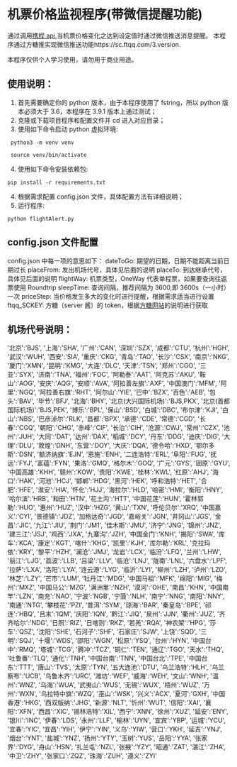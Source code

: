 # 机票价格监视程序(带微信提醒功能)

通过调用[携程 api](https://github.com/liangen1/-xiechengjipiao_aip),当机票价格变化之达到设定值时通过微信推送消息提醒。
本程序通过方糖推实现微信推送功能https://sc.ftqq.com/3.version.

本程序仅供个人学习使用，请勿用于商业用途。

## 使用说明：

1. 首先需要确定你的 python 版本，由于本程序使用了 fstring，所以 python 版本必须大于 3.6，本程序在 3.9.1 版本上通过测试；
2. 克隆或下载项目程序和配置文件并 cd 进入对应目录；
3. 使用如下命令启动 python 虚拟环境:

```
 python3 -m venv venv

 source venv/bin/activate
```

4. 使用如下命令安装依赖包:

```
pip install -r requirements.txt
```

4. 根据需求配置 config.json 文件，具体配置方法有详细说明；
5. 运行程序:

```
python flightAlert.py
```

## config.json 文件配置

config.json 中每一项的意思如下：
dateToGo: 期望的日期，日期不能距离当前日期过长
placeFrom: 发出机场代号，具体见后面的说明
placeTo: 到达继承代号，具体见后面的说明
flightWay: 机票类型，OneWay 代表单程票，如果要查询往返票使用 Roundtrip
sleepTime: 查询间隔，推荐间隔为 3600,即 3600s（一小时）一次
priceStep: 当价格发生多大的变化时进行提醒，根据需求适当进行设置
ftqq_SCKEY: 方糖（server 酱）的 token，根据[方糖网站](https://sc.ftqq.com/3.version)的说明进行获取

## 机场代号说明：

'北京':'BJS', '上海':'SHA', '广州':'CAN', '深圳':'SZX', '成都':'CTU', '杭州':'HGH', '武汉':'WUH', '西安':'SIA', '重庆':'CKG', '青岛':'TAO', '长沙':'CSX', '南京':'NKG', '厦门':'XMN', '昆明':'KMG', '大连':'DLC', '天津':'TSN', '郑州':'CGO', '三亚':'SYX', '济南':'TNA', '福州':'FOC', '阿勒泰':'AAT', '阿克苏':'AKU', '鞍山':'AOG', '安庆':'AQG', '安顺':'AVA', '阿拉善左旗':'AXF', '中国澳门':'MFM', '阿里':'NGQ', '阿拉善右旗':'RHT', '阿尔山':'YIE', '巴中':'BZX', '百色':'AEB', '包头':'BAV', '毕节':'BFJ', '北海':'BHY', '北京(大兴国际机场)':'BJS,PKX', '北京(首都国际机场)':'BJS,PEK', '博乐':'BPL', '保山':'BSD', '白城':'DBC', '布尔津':'KJI', '白山':'NBS', '巴彦淖尔':'RLK', '昌都':'BPX', '承德':'CDE', '常德':'CGD', '长春':'CGQ', '朝阳':'CHG', '赤峰':'CIF', '长治':'CIH', '沧源':'CWJ', '常州':'CZX', '池州':'JUH', '大同':'DAT', '达州':'DAX', '稻城':'DCY', '丹东':'DDG', '迪庆':'DIG', '大理':'DLU', '敦煌':'DNH', '东营':'DOY', '大庆':'DQA', '德令哈':'HXD', '鄂尔多斯':'DSN', '额济纳旗':'EJN', '恩施':'ENH', '二连浩特':'ERL', '阜阳':'FUG', '抚远':'FYJ', '富蕴':'FYN', '果洛':'GMQ', '格尔木':'GOQ', '广元':'GYS', '固原':'GYU', '中国高雄':'KHH', '赣州':'KOW', '贵阳':'KWE', '桂林':'KWL', '红原':'AHJ', '海口':'HAK', '河池':'HCJ', '邯郸':'HDG', '黑河':'HEK', '呼和浩特':'HET', '合肥':'HFE', '淮安':'HIA', '怀化':'HJJ', '海拉尔':'HLD', '哈密':'HMI', '衡阳':'HNY', '哈尔滨':'HRB', '和田':'HTN', '花土沟':'HTT', '中国花莲':'HUN', '霍林郭勒':'HUO', '惠州':'HUZ', '汉中':'HZG', '黄山':'TXN', '呼伦贝尔':'XRQ', '中国嘉义':'CYI', '景德镇':'JDZ', '加格达奇':'JGD', '嘉峪关':'JGN', '井冈山':'JGS', '金昌':'JIC', '九江':'JIU', '荆门':'JM1', '佳木斯':'JMU', '济宁':'JNG', '锦州':'JNZ', '建三江':'JSJ', '鸡西':'JXA', '九寨沟':'JZH', '中国金门':'KNH', '揭阳':'SWA', '库车':'KCA', '康定':'KGT', '喀什':'KHG', '凯里':'KJH', '库尔勒':'KRL', '克拉玛依':'KRY', '黎平':'HZH', '澜沧':'JMJ', '龙岩':'LCX', '临汾':'LFQ', '兰州':'LHW', '丽江':'LJG', '荔波':'LLB', '吕梁':'LLV', '临沧':'LNJ', '陇南':'LNL', '六盘水':'LPF', '拉萨':'LXA', '洛阳':'LYA', '连云港':'LYG', '临沂':'LYI', '柳州':'LZH', '泸州':'LZO', '林芝':'LZY', '芒市':'LUM', '牡丹江':'MDG', '中国马祖':'MFK', '绵阳':'MIG', '梅州':'MXZ', '中国马公':'MZG', '满洲里':'NZH', '漠河':'OHE', '南昌':'KHN', '中国南竿':'LZN', '南充':'NAO', '宁波':'NGB', '宁蒗':'NLH', '南宁':'NNG', '南阳':'NNY', '南通':'NTG', '攀枝花':'PZI', '普洱':'SYM', '琼海':'BAR', '秦皇岛':'BPE', '祁连':'HBQ', '且末':'IQM', '庆阳':'IQN', '黔江':'JIQ', '泉州':'JJN', '衢州':'JUZ', '齐齐哈尔':'NDG', '日照':'RIZ', '日喀则':'RKZ', '若羌':'RQA', '神农架':'HPG', '莎车':'QSZ', '沈阳':'SHE', '石河子':'SHF', '石家庄':'SJW', '上饶':'SQD', '三明':'SQJ', '十堰':'WDS', '邵阳':'WGN', '松原':'YSQ', '台州':'HYN', '中国台中':'RMQ', '塔城':'TCG', '腾冲':'TCZ', '铜仁':'TEN', '通辽':'TGO', '天水':'THQ', '吐鲁番':'TLQ', '通化':'TNH', '中国台南':'TNN', '中国台北':'TPE', '中国台东':'TTT', '唐山':'TVS', '太原':'TYN', '五大连池':'DTU', '乌兰浩特':'HLH', '乌兰察布':'UCB', '乌鲁木齐':'URC', '潍坊':'WEF', '威海':'WEH', '文山':'WNH', '温州':'WNZ', '乌海':'WUA', '武夷山':'WUS', '无锡':'WUX', '梧州':'WUZ', '万州':'WXN', '乌拉特中旗':'WZQ', '巫山':'WSK', '兴义':'ACX', '夏河':'GXH', '中国香港':'HKG', '西双版纳':'JHG', '新源':'NLT', '忻州':'WUT', '信阳':'XAI', '襄阳':'XFN', '西昌':'XIC', '锡林浩特':'XIL', '西宁':'XNN', '徐州':'XUZ', '延安':'ENY', '银川':'INC', '伊春':'LDS', '永州':'LLF', '榆林':'UYN', '宜宾':'YBP', '运城':'YCU', '宜春':'YIC', '宜昌':'YIH', '伊宁':'YIN', '义乌':'YIW', '营口':'YKH', '延吉':'YNJ', '烟台':'YNT', '盐城':'YNZ', '扬州':'YTY', '玉树':'YUS', '岳阳':'YYA', '张家界':'DYG', '舟山':'HSN', '扎兰屯':'NZL', '张掖':'YZY', '昭通':'ZAT', '湛江':'ZHA', '中卫':'ZHY', '张家口':'ZQZ', '珠海':'ZUH', '遵义':'ZYI'
